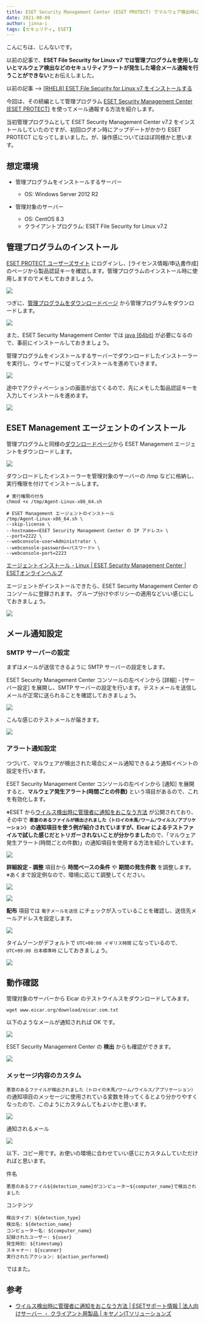 ```yaml
---
title: ESET Security Management Center (ESET PROTECT) でマルウェア検出時にメール通報を行う方法
date: 2021-08-09
author: jinna-i
tags: [セキュリティ, ESET]
---
```


こんにちは、じんないです。

以前の記事で、**ESET File Security for Linux v7 では管理プログラムを使用しないとマルウェア検出などのセキュリティアラートが発生した場合メール通報を行うことができない**とお伝えしました。

以前の記事 --> [\[RHEL8\] ESET File Security for Linux v7 をインストールする](/how-to-install-eset-file-security-for-linux-v7/)

今回は、その続編として管理プログラム [ESET Security Management Center (ESET PROTECT)](https://eset-info.canon-its.jp/business/esmc/) を使ってメール通報する方法を紹介します。

当初管理プログラムとして ESET Security Management Center v7.2 をインストールしていたのですが、初回ログオン時にアップデートがかかり ESET PROTECT になってしまいました。が、操作感についてはほぼ同様かと思います。

## 想定環境

- 管理プログラムをインストールするサーバー
  - OS: Windows Server 2012 R2

- 管理対象のサーバー
  - OS: CentOS 8.3
  - クライアントプログラム: ESET File Security for Linux v7.2

## 管理プログラムのインストール

[ESET PROTECT ユーザーズサイト](https://canon-its.jp/product/eset/users/index.html) にログインし、[ライセンス情報/申込書作成] のページから製品認証キーを確認します。管理プログラムのインストール時に使用しますのでメモしておきましょう。

![](images/how-to-send-an-email-when-malware-is-detected-from-eset-security-management-center-1.png)

つぎに、[管理プログラムをダウンロードページ](https://eset-info.canon-its.jp/files/user/html/usersite/eep/dl_mng/index.html) から管理プログラムをダウンロードします。

![](images/how-to-send-an-email-when-malware-is-detected-from-eset-security-management-center-2.png)

また、ESET Security Management Center では [java (64bit)](https://www.java.com/ja/download/manual.jsp) が必要になるので、事前にインストールしておきましょう。

管理プログラムをインストールするサーバーでダウンロードしたインストーラーを実行し、ウィザードに従ってインストールを進めていきます。

![](images/how-to-send-an-email-when-malware-is-detected-from-eset-security-management-center-3.png)

途中でアクティベーションの画面が出てくるので、先にメモした製品認証キーを入力してインストールを進めます。

![](images/how-to-send-an-email-when-malware-is-detected-from-eset-security-management-center-4.png)

## ESET Management エージェントのインストール

管理プログラムと同様の[ダウンロードページ](https://eset-info.canon-its.jp/files/user/html/usersite/eep/dl_mng/index.html)から ESET Management エージェントをダウンロードします。

![](images/how-to-send-an-email-when-malware-is-detected-from-eset-security-management-center-5.png)

ダウンロードしたインストーラーを管理対象のサーバーの /tmp などに格納し、実行権限を付けてインストールします。


```
# 実行権限の付与
chmod +x /tmp/Agent-Linux-x86_64.sh

# ESET Management エージェントのインストール
/tmp/Agent-Linux-x86_64.sh \
--skip-license \
--hostname=<ESET Security Management Center の IP アドレス> \
--port=2222 \
--webconsole-user=Administrator \
--webconsole-password=<パスワード> \
--webconsole-port=2223
```

[エージェントインストール - Linux | ESET Security Management Center | ESETオンラインヘルプ](https://help.eset.com/esmc_install/70/ja-JP/component_installation_agent_linux.html)

エージェントがインストールできたら、ESET Security Management Center のコンソールに登録されます。
グループ分けやポリシーの適用などいい感じにしておきましょう。

![](images/how-to-send-an-email-when-malware-is-detected-from-eset-security-management-center-6.png)

## メール通知設定
### SMTP サーバーの設定

まずはメールが送信できるように SMTP サーバーの設定をします。

ESET Security Management Center コンソールの左ペインから [詳細] - [サーバー設定] を展開し、SMTP サーバーの設定を行います。テストメールを送信しメールが正常に送られることを確認しておきましょう。

![](images/how-to-send-an-email-when-malware-is-detected-from-eset-security-management-center-7.png)

こんな感じのテストメールが届きます。

![](images/how-to-send-an-email-when-malware-is-detected-from-eset-security-management-center-8.png)

### アラート通知設定

つづいて、マルウェアが検出された場合にメール通知できるよう通知イベントの設定を行います。

ESET Security Management Center コンソールの左ペインから [通知] を展開すると、**マルウェア発生アラート(時間ごとの件数)** という項目があるので、これを有効化します。

※ESET から[ウイルス検出時に管理者に通知をおこなう方法](https://eset-support.canon-its.jp/faq/show/146?site_domain=business) が公開されており、その中で **`悪意のあるファイルが検出されました（トロイの木馬/ワーム/ウイルス/アプリケーション）` の通知項目を使う例が紹介されていますが、Eicar によるテストファイルで試した感じだとトリガーされないことが分かりました**ので、「マルウェア発生アラート(時間ごとの件数)」の通知項目を使用する方法を紹介しています。

![](images/how-to-send-an-email-when-malware-is-detected-from-eset-security-management-center-9.png)

**詳細設定 - 調整** 項目から **時間ベースの条件** や **期間の発生件数** を調整します。
※あくまで設定例なので、環境に応じて調整してください。

![](images/how-to-send-an-email-when-malware-is-detected-from-eset-security-management-center-10.png)

![](images/how-to-send-an-email-when-malware-is-detected-from-eset-security-management-center-11.png)

**配布** 項目では `電子メールを送信` にチェックが入っていることを確認し、送信先メールアドレスを設定します。

![](images/how-to-send-an-email-when-malware-is-detected-from-eset-security-management-center-12.png)

タイムゾーンがデフォルトで `UTC+00:00 イギリス時間` になっているので、`UTC+09:00 日本標準時` にしておきましょう。

![](images/how-to-send-an-email-when-malware-is-detected-from-eset-security-management-center-13.png)

## 動作確認

管理対象のサーバーから Eicar のテストウイルスをダウンロードしてみます。

```
wget www.eicar.org/download/eicar.com.txt
```

以下のようなメールが通知されれば OK です。

![](images/how-to-send-an-email-when-malware-is-detected-from-eset-security-management-center-14.png)

ESET Security Management Center の **検出** からも確認ができます。

![](images/how-to-send-an-email-when-malware-is-detected-from-eset-security-management-center-15.png)

### メッセージ内容のカスタム

`悪意のあるファイルが検出されました（トロイの木馬/ワーム/ウイルス/アプリケーション）` の通知項目のメッセージに使用されている変数を持ってくるとより分かりやすくなったので、このようにカスタムしてもよいかと思います。

![](images/how-to-send-an-email-when-malware-is-detected-from-eset-security-management-center-16.png)

通知されるメール

![](images/how-to-send-an-email-when-malware-is-detected-from-eset-security-management-center-17.png)

以下、コピー用です。お使いの環境に合わせていい感じにカスタムしていただければと思います。

件名
```
悪意のあるファイル${detection_name}がコンピューター${computer_name}で検出されました
```

コンテンツ
```
検出タイプ: ${detection_type}
検出名: ${detection_name}
コンピューター名: ${computer_name}
記録されたユーザー: ${user}
発生時刻: ${timestamp}
スキャナー: ${scanner}
実行されたアクション: ${action_performed}
```

ではまた。

## 参考

- [ウイルス検出時に管理者に通知をおこなう方法 | ESETサポート情報 | 法人向けサーバー ・ クライアント用製品 | キヤノンITソリューションズ](https://eset-support.canon-its.jp/faq/show/146?site_domain=business)
